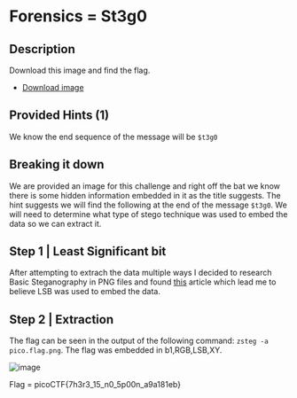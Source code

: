 # Forensics = St3g0
## Description
Download this image and find the flag.
-   [Download image](https://artifacts.picoctf.net/c/423/pico.flag.png)

## Provided Hints (1)
We know the end sequence of the message will be `$t3g0`

## Breaking it down
We are provided an image for this challenge and right off the bat we know there is some hidden information embedded in it as the title suggests. The hint suggests we will find the following at the end of the message `$t3g0`.  We will need to determine what type of stego technique was used to embed the data so we can extract it.

## Step 1 | Least Significant bit
After attempting to extrach the data multiple ways I decided to research Basic Steganography in PNG files and found [this](https://shanereilly.net/posts/basic_steganography_and_png_files/) article which lead me to believe LSB was used to embed the data.

## Step 2 | Extraction
The flag can be seen in the output of the following command: `zsteg -a pico.flag.png`. The flag was embedded in b1,RGB,LSB,XY.

![image](https://user-images.githubusercontent.com/95002315/162516446-6e07094a-6f97-41cf-962b-ed8e33d0099c.png)

Flag = picoCTF{7h3r3_15_n0_5p00n_a9a181eb}
